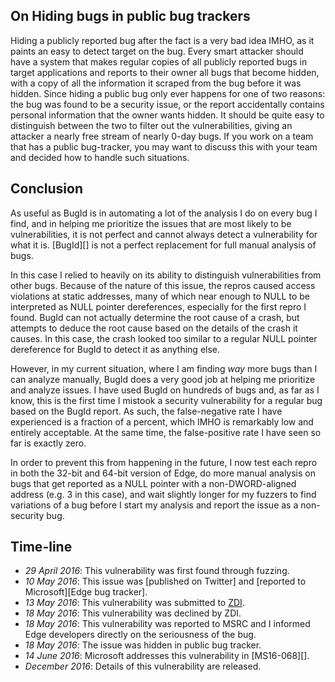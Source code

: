 On Hiding bugs in public bug trackers
-------------------------------------
Hiding a publicly reported bug after the fact is a very bad idea IMHO, as it
paints an easy to detect target on the bug. Every smart attacker should have a
system that makes regular copies of all publicly reported bugs in target
applications and reports to their owner all bugs that become hidden, with a
copy of all the information it scraped from the bug before it was hidden.
Since hiding a public bug only ever happens for one of two reasons: the bug was
found to be a security issue, or the report accidentally contains personal
information that the owner wants hidden. It should be quite easy to distinguish
between the two to filter out the vulnerabilities, giving an attacker a nearly
free stream of nearly 0-day bugs. If you work on a team that has a public
bug-tracker, you may want to discuss this with your team and decided how to
handle such situations.

Conclusion
----------
As useful as BugId is in automating a lot of the analysis I do on every bug I
find, and in helping me prioritize the issues that are most likely to be
vulnerabilities, it is not perfect and cannot always detect a vulnerability for
what it is. [BugId][] is not a perfect replacement for full manual analysis of
bugs.

In this case I relied to heavily on its ability to distinguish vulnerabilities
from other bugs. Because of the nature of this issue, the repros caused access
violations at static addresses, many of which near enough to NULL to be
interpreted as NULL pointer dereferences, especially for the first repro I
found. BugId can not actually determine the root cause of a crash, but attempts
to deduce the root cause based on the details of the crash it causes. In this
case, the crash looked too similar to a regular NULL pointer dereference for
BugId to detect it as anything else.

However, in my current situation, where I am finding *way* more bugs than I can
analyze manually, BugId does a very good job at helping me prioritize and
analyze issues. I have used BugId on hundreds of bugs and, as far as I know,
this is the first time I mistook a security vulnerability for a regular bug
based on the BugId report. As such, the false-negative rate I have experienced
is a fraction of a percent, which IMHO is remarkably low and entirely
acceptable. At the same time, the false-positive rate I have seen so far is
exactly zero.

In order to prevent this from happening in the future, I now test each repro in
both the 32-bit and 64-bit version of Edge, do more manual analysis on bugs
that get reported as a NULL pointer with a non-DWORD-aligned address (e.g. 3
in this case), and wait slightly longer for my fuzzers to find variations of a
bug before I start my analysis and report the issue as a non-security bug.

Time-line
---------
* *29 April 2016*: This vulnerability was first found through fuzzing.
* *10 May 2016*: This issue was [published on Twitter] and [reported to Microsoft][Edge bug tracker].
* *13 May 2016*: This vulnerability was submitted to [ZDI][].
* *18 May 2016*: This vulnerability was declined by ZDI.
* *18 May 2016*: This vulnerability was reported to MSRC and I informed Edge
  developers directly on the seriousness of the bug.
* *18 May 2016*: The issue was hidden in public bug tracker.
* *14 June 2016*: Microsoft addresses this vulnerability in [MS16-068][].
* *December 2016*: Details of this vulnerability are released.

[ZDI]: http://zerodayinitiative.com/
